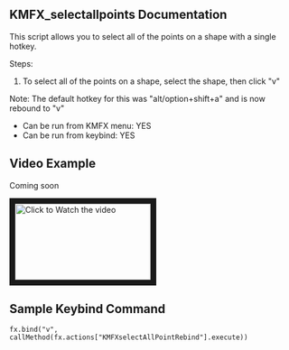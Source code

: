 ## KMFX_selectallpoints Documentation

This script allows you to select all of the points on a shape with a single hotkey.

Steps:

1. To select all of the points on a shape, select the shape, then click "v"

Note: The default hotkey for this was "alt/option+shift+a" and is now rebound to "v"

- Can be run from KMFX menu: YES
- Can be run from keybind: YES


## Video Example
Coming soon

<a href="http://www.youtube.com/watch?feature=player_embedded&v=aYSGDXyM6oo" target="_blank"><img src="http://img.youtube.com/vi/aYSGDXyM6oo/mqdefault.jpg"
alt="Click to Watch the video" width="240" height="135" border="10" /></a>


## Sample Keybind Command
```
fx.bind("v", callMethod(fx.actions["KMFXselectAllPointRebind"].execute))
```